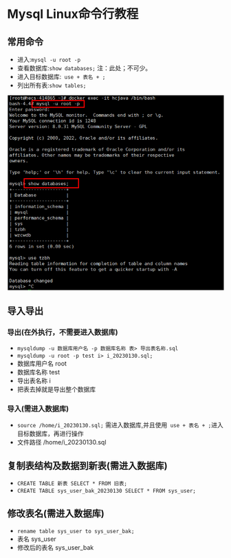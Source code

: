 # Mysql Linux命令行教程

## 常用命令

* 进入:`mysql -u root -p`
* 查看数据库:`show databases;` 注：此处；不可少。
* 进入目标数据库:` use + 表名 + ;`
* 列出所有表:`show tables;`

![演示1](/img/mysql-linux命令行教程/img.png)

## 导入导出

### 导出(在外执行，不需要进入数据库)
* `mysqldump -u 数据库用户名 -p 数据库名称 表> 导出表名称.sql`
* `mysqldump -u root -p test i> i_20230130.sql;`
* 数据库用户名 root
* 数据库名称 test
* 导出表名称 i
* 把表去掉就是导出整个数据库

### 导入(需进入数据库)

* `source /home/i_20230130.sql;` 需进入数据库,并且使用` use + 表名 + ;`进入目标数据库，再进行操作
* 文件路径 /home/i_20230130.sql

## 复制表结构及数据到新表(需进入数据库)

* `CREATE TABLE 新表 SELECT * FROM 旧表;`
* `CREATE TABLE sys_user_bak_20230130 SELECT * FROM sys_user;`

## 修改表名(需进入数据库)

* `rename table sys_user to sys_user_bak;`
* 表名 sys_user
* 修改后的表名 sys_user_bak




